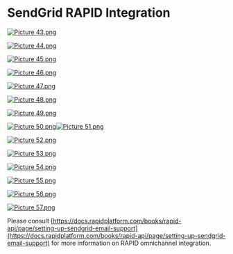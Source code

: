 # SendGrid RAPID Integration

[![Picture 43.png](https://docs.rapidplatform.com/uploads/images/gallery/2023-07/scaled-1680-/4Z9QxEEXhHsEQLcQ-picture-43.png)](https://docs.rapidplatform.com/uploads/images/gallery/2023-07/4Z9QxEEXhHsEQLcQ-picture-43.png)

[![Picture 44.png](https://docs.rapidplatform.com/uploads/images/gallery/2023-07/scaled-1680-/xZHKOvDlecyz8A19-picture-44.png)](https://docs.rapidplatform.com/uploads/images/gallery/2023-07/xZHKOvDlecyz8A19-picture-44.png)

[![Picture 45.png](https://docs.rapidplatform.com/uploads/images/gallery/2023-07/scaled-1680-/72nvpYDA3rxhG904-picture-45.png)](https://docs.rapidplatform.com/uploads/images/gallery/2023-07/72nvpYDA3rxhG904-picture-45.png)

[![Picture 46.png](https://docs.rapidplatform.com/uploads/images/gallery/2023-07/scaled-1680-/wsbgLGqC21ipHzHR-picture-46.png)](https://docs.rapidplatform.com/uploads/images/gallery/2023-07/wsbgLGqC21ipHzHR-picture-46.png)

[![Picture 47.png](https://docs.rapidplatform.com/uploads/images/gallery/2023-07/scaled-1680-/0SaQiKahjgcZhTf8-picture-47.png)](https://docs.rapidplatform.com/uploads/images/gallery/2023-07/0SaQiKahjgcZhTf8-picture-47.png)

[![Picture 48.png](https://docs.rapidplatform.com/uploads/images/gallery/2023-07/scaled-1680-/H6KhpuSU05xfpROJ-picture-48.png)](https://docs.rapidplatform.com/uploads/images/gallery/2023-07/H6KhpuSU05xfpROJ-picture-48.png)

[![Picture 49.png](https://docs.rapidplatform.com/uploads/images/gallery/2023-07/scaled-1680-/uoM8e2lS5kKrdhas-picture-49.png)](https://docs.rapidplatform.com/uploads/images/gallery/2023-07/uoM8e2lS5kKrdhas-picture-49.png)

[![Picture 50.png](https://docs.rapidplatform.com/uploads/images/gallery/2023-07/scaled-1680-/8Seph4h4nOXlb4AQ-picture-50.png)](https://docs.rapidplatform.com/uploads/images/gallery/2023-07/8Seph4h4nOXlb4AQ-picture-50.png)[![Picture 51.png](https://docs.rapidplatform.com/uploads/images/gallery/2023-07/scaled-1680-/3TLRp6qznyS1oJgB-picture-51.png)](https://docs.rapidplatform.com/uploads/images/gallery/2023-07/3TLRp6qznyS1oJgB-picture-51.png)

[![Picture 52.png](https://docs.rapidplatform.com/uploads/images/gallery/2023-07/scaled-1680-/0ms8vIqHkRf95200-picture-52.png)](https://docs.rapidplatform.com/uploads/images/gallery/2023-07/0ms8vIqHkRf95200-picture-52.png)

[![Picture 53.png](https://docs.rapidplatform.com/uploads/images/gallery/2023-07/scaled-1680-/J7vb1GneGPWnjRbZ-picture-53.png)](https://docs.rapidplatform.com/uploads/images/gallery/2023-07/J7vb1GneGPWnjRbZ-picture-53.png)

[![Picture 54.png](https://docs.rapidplatform.com/uploads/images/gallery/2023-07/scaled-1680-/fstbIDAQbh90VoyH-picture-54.png)](https://docs.rapidplatform.com/uploads/images/gallery/2023-07/fstbIDAQbh90VoyH-picture-54.png)

[![Picture 55.png](https://docs.rapidplatform.com/uploads/images/gallery/2023-07/scaled-1680-/DecW0oXOr2fZ3EWy-picture-55.png)](https://docs.rapidplatform.com/uploads/images/gallery/2023-07/DecW0oXOr2fZ3EWy-picture-55.png)

[![Picture 56.png](https://docs.rapidplatform.com/uploads/images/gallery/2023-07/scaled-1680-/r716Xzc6YNK7vNN9-picture-56.png)](https://docs.rapidplatform.com/uploads/images/gallery/2023-07/r716Xzc6YNK7vNN9-picture-56.png)

[![Picture 57.png](https://docs.rapidplatform.com/uploads/images/gallery/2023-07/scaled-1680-/GwQA8zTzVNyXu4FV-picture-57.png)](https://docs.rapidplatform.com/uploads/images/gallery/2023-07/GwQA8zTzVNyXu4FV-picture-57.png)

Please consult [https://docs.rapidplatform.com/books/rapid-api/page/setting-up-sendgrid-email-support](https://docs.rapidplatform.com/books/rapid-api/page/setting-up-sendgrid-email-support) for more information on RAPID omnichannel integration.